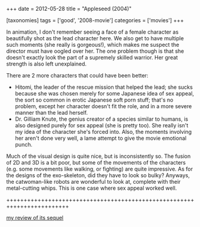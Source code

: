 +++
date = 2012-05-28
title = "Appleseed (2004)"

[taxonomies]
tags = ['good', '2008-movie']
categories = ['movies']
+++

In animation, I don\'t remember seeing a face of a female character as
beautifully shot as the lead character here. We also get to have
multiple such moments (she really is gorgeous!), which makes me suspect
the director must have oogled over her. The one problem though is that
she doesn\'t exactly look the part of a supremely skilled warrior. Her
great strength is also left unexplained.

There are 2 more characters that could have been better:

-   Hitomi, the leader of the rescue mission that helped the lead; she
    sucks because she was chosen merely for some Japanese idea of sex
    appeal, the sort so common in erotic Japanese soft porn stuff;
    that\'s no problem, except her character doesn\'t fit the role, and
    in a more severe manner than the lead herself.
-   Dr. Gilliam Knute, the genius creator of a species similar to
    humans, is also designed purely for sex appeal (she is pretty too).
    She really isn\'t my idea of the character she\'s forced into. Also,
    the moments involving her aren\'t done very well, a lame attempt to
    give the movie emotional punch.

Much of the visual design is quite nice, but is inconsistently so. The
fusion of 2D and 3D is a bit poor, but some of the movements of the
characters (e.g. some movements like walking, or fighting) are quite
impressive. As for the designs of the exo-skeleton, did they have to
look so bulky? Anyways, the catwoman-like robots are wonderful to look
at, complete with their metal-cutting whips. This is one case where sex
appeal worked well.

++++++++++++++++++++++++++++++++++++++++++++++++++++++++++++++++++++++++

[my review of its sequel]

  [my review of its sequel]: http://tshepang.net/appleseed-ex-machina-2007
